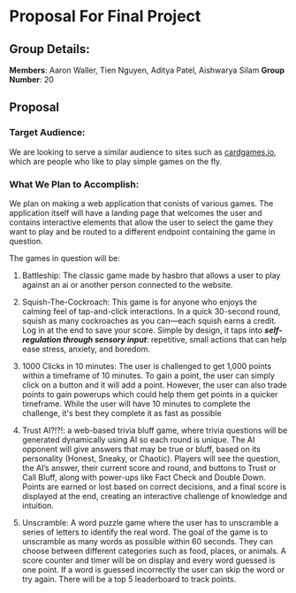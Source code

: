 # Proposal For Final Project

## Group Details:

 **Members**: Aaron Waller, Tien Nguyen, Aditya Patel, Aishwarya Silam
 **Group Number**: 20

## Proposal

### Target Audience:

We are looking to serve a similar audience to sites such as [cardgames.io](https://cardgames.io/), which are people who like to play simple games on the fly.

### What We Plan to Accomplish:

We plan on making a web application that conists of various games.  The application itself will have a landing page that welcomes the user and contains interactive elements that allow the user to select the game they want to play and be routed to a different endpoint containing the game in question. 

The games in question will be:

1. Battleship: The classic game made by hasbro that allows a user to play against an ai or another person connected to the website.

2. Squish-The-Cockroach: This game is for anyone who enjoys the calming feel of tap-and-click interactions. In a quick 30-second round, squish as many cockroaches as you can—each squish earns a credit. Log in at the end to save your score. Simple by design, it taps into ***self-regulation through sensory input***: repetitive, small actions that can help ease stress, anxiety, and boredom.


3. 1000 Clicks in 10 minutes: The user is challenged to get 1,000 points within a timeframe of 10 minutes. To gain a point, the user can simply click on a button and it will add a point. However, the user can also trade points to gain powerups which could help them get points in a quicker timeframe. While the user will have 10 minutes to complete the challenge, it's best they complete it as fast as possible 

4.  Trust AI?!?!: a web-based trivia bluff game, where trivia questions will be generated dynamically using AI so each round is unique. The AI opponent will give answers that may be true or bluff, based on its personality (Honest, Sneaky, or Chaotic). Players will see the question, the AI’s answer, their current score and round, and buttons to Trust or Call Bluff, along with power-ups like Fact Check and Double Down. Points are earned or lost based on correct decisions, and a final score is displayed at the end, creating an interactive challenge of knowledge and intuition.

5. Unscramble: A word puzzle game where the user has to unscramble a series of letters to identify the real word. The goal of the game is to unscramble as many words as possible within 60 seconds. They can choose between different categories such as food, places, or animals. A score counter and timer will be on display and every word guessed is one point. If a word is guessed incorrectly the user can skip the word or try again. There will be a top 5 leaderboard to track points.